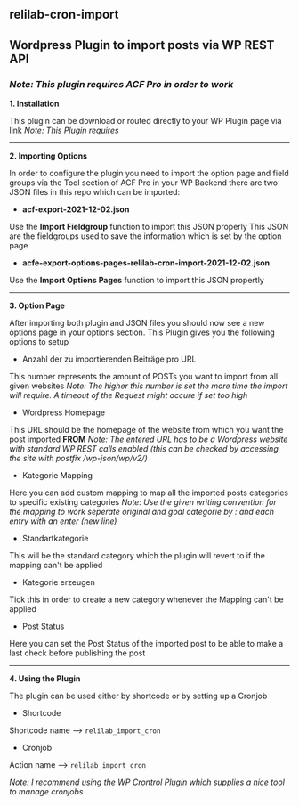 ## relilab-cron-import
## Wordpress Plugin to import posts via WP REST API
### **_Note: This plugin requires ACF Pro in order to work_**


**1. Installation**

This plugin can be download or routed directly to your WP Plugin page via link
_Note: This Plugin requires_

***

**2. Importing Options**

In order to configure the plugin you need to import the option page and field groups via the Tool section of ACF Pro in your WP Backend
there are two JSON files in this repo which can be imported:

* **acf-export-2021-12-02.json**

Use the **Import Fieldgroup** function to import this JSON properly
This JSON are the fieldgroups used to save the information which is set by the option page

* **acfe-export-options-pages-relilab-cron-import-2021-12-02.json**

Use the **Import Options Pages** function to import this JSON propertly

***

**3. Option Page**

After importing both plugin and JSON files you should now see a new options page in your options section.
This Plugin gives you the following options to setup

* Anzahl der zu importierenden Beiträge pro URL

This number represents the amount of POSTs you want to import from all given websites
_Note: The higher this number is set the more time the import will require. 
A timeout of the Request might occure if set too high_

* Wordpress Homepage

This URL should be the homepage of the website from which you want the post imported **FROM**
_Note: The entered URL has to be a Wordpress website with standard WP REST calls enabled (this can be checked by accessing the site with postfix /wp-json/wp/v2/)_

* Kategorie Mapping

Here you can add custom mapping to map all the imported posts categories to specific existing categories
_Note: Use the given writing convention for the mapping to work seperate original and goal categorie by : and each entry with an enter (new line)_

* Standartkategorie

This will be the standard category which the plugin will revert to if the mapping can't be applied

* Kategorie erzeugen

Tick this in order to create a new category whenever the Mapping can't be applied

* Post Status

Here you can set the Post Status of the imported post to be able to make a last check before publishing the post

***

**4. Using the Plugin**

The plugin can be used either by shortcode or by setting up a Cronjob

* Shortcode

Shortcode name --> `relilab_import_cron`
* Cronjob

Action name --> `relilab_import_cron`

_Note: I recommend using the WP Crontrol Plugin which supplies a nice tool to manage cronjobs_

